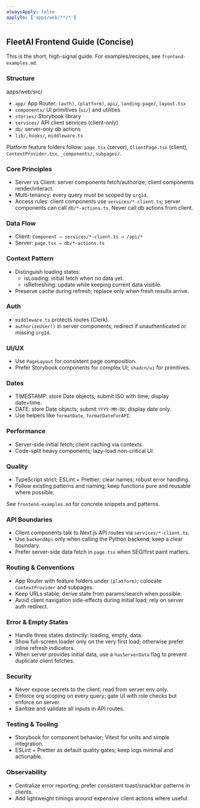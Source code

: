 ```yaml
---
alwaysApply: false
applyTo: ['apps/web/**/*']
---
```


## FleetAI Frontend Guide (Concise)

This is the short, high-signal guide. For examples/recipes, see `frontend-examples.md`.

### Structure

apps/web/src/

- `app/` App Router: `(auth)`, `(platform)`, `api/`, `landing-page/`, `layout.tsx`
- `components/` UI primitives (`ui/`) and utilities
- `stories/` Storybook library
- `services/` API client services (client-only)
- `db/` server-only db actions
- `lib/`, `hooks/`, `middleware.ts`

Platform feature folders follow: `page.tsx` (server), `ClientPage.tsx` (client), `ContextProvider.tsx`, `_components/`, `subpages/`.

### Core Principles

- Server vs Client: server components fetch/authorize; client components render/interact.
- Multi-tenancy: every query must be scoped by `orgId`.
- Access rules: client components use `services/*-client.ts`; server components can call `db/*-actions.ts`. Never call db actions from client.

### Data Flow

- Client: `Component → services/*-client.ts → /api/*`
- Server: `page.tsx → db/*-actions.ts`

### Context Pattern

- Distinguish loading states:
  - isLoading: initial fetch when no data yet.
  - isRefreshing: update while keeping current data visible.
- Preserve cache during refresh; replace only when fresh results arrive.

### Auth

- `middleware.ts` protects routes (Clerk).
- `authorizeUser()` in server components; redirect if unauthenticated or missing `orgId`.

### UI/UX

- Use `PageLayout` for consistent page composition.
- Prefer Storybook components for complex UI; `shadcn/ui` for primitives.

### Dates

- TIMESTAMP: store Date objects; submit ISO with time; display date+time.
- DATE: store Date objects; submit `YYYY-MM-DD`; display date only.
- Use helpers like `formatDate`, `formatDateForAPI`.

### Performance

- Server-side initial fetch; client caching via contexts.
- Code-split heavy components; lazy-load non-critical UI.

### Quality

- TypeScript strict; ESLint + Prettier; clear names; robust error handling.
- Follow existing patterns and naming; keep functions pure and reusable where possible.

See `frontend-examples.md` for concrete snippets and patterns.

### API Boundaries

- Client components talk to Next.js API routes via `services/*-client.ts`.
- Use `backendApi` only when calling the Python backend; keep a clear boundary.
- Prefer server-side data fetch in `page.tsx` when SEO/first paint matters.

### Routing & Conventions

- App Router with feature folders under `(platform)`; colocate `ContextProvider` and subpages.
- Keep URLs stable; derive state from params/search when possible.
- Avoid client navigation side-effects during initial load; rely on server auth redirect.

### Error & Empty States

- Handle three states distinctly: loading, empty, data.
- Show full-screen loader only on the very first load; otherwise prefer inline refresh indicators.
- When server provides initial data, use a `hasServerData` flag to prevent duplicate client fetches.

### Security

- Never expose secrets to the client; read from server env only.
- Enforce org scoping on every query; gate UI with role checks but enforce on server.
- Sanitize and validate all inputs in API routes.

### Testing & Tooling

- Storybook for component behavior; Vitest for units and simple integration.
- ESLint + Prettier as default quality gates; keep logs minimal and actionable.

### Observability

- Centralize error reporting; prefer consistent toast/snackbar patterns in clients.
- Add lightweight timings around expensive client actions where useful.
